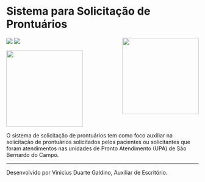 ﻿
<h1>Sistema para Solicitação de Prontuários</h1>

<img src="https://img.shields.io/nuget/vpre/Microsoft.AspNet.Mvc.svg?maxAge=2592000"> 
<img src="https://img.shields.io/badge/C%23-OK-blue.svg">

<img src="http://blogdovalente.com.br/wp-content/uploads/2016/03/upa24h.jpg" align="right" height="200" width="200">

<img src="http://www.concursoemcurso.com.br/wp-content/uploads/2013/07/concurso-prefeitura-sao-bernardo-do-campo-300x207.png" 
height="200" width="200">






O sistema de solicitação de prontuários tem como foco auxiliar na solicitação de prontuários solicitados pelos pacientes ou solicitantes que foram 
atendimentos nas unidades de Pronto Atendimento (UPA) de São Bernardo do Campo.



__________________________________________________________________________________________

Desenvolvido por Vinicius Duarte Galdino, Auxiliar de Escritório.
